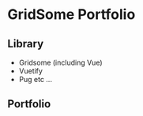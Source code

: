 # GridSome Portfolio 

## Library 
- Gridsome (including Vue)
- Vuetify 
- Pug  etc ... 

## Portfolio 